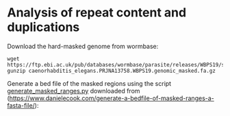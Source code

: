 # Analysis of repeat content and duplications
Download the hard-masked genome from wormbase:
```
wget https://ftp.ebi.ac.uk/pub/databases/wormbase/parasite/releases/WBPS19/species/caenorhabditis_elegans/PRJNA13758/caenorhabditis_elegans.PRJNA13758.WBPS19.genomic_masked.fa.gz
gunzip caenorhabditis_elegans.PRJNA13758.WBPS19.genomic_masked.fa.gz
```
Generate a bed file of the masked regions using the script [generate_masked_ranges.py](https://github.com/Melkrewi/Structural_variants_detection/blob/main/generate_masked_ranges.py) downloaded from (https://www.danielecook.com/generate-a-bedfile-of-masked-ranges-a-fasta-file/):
